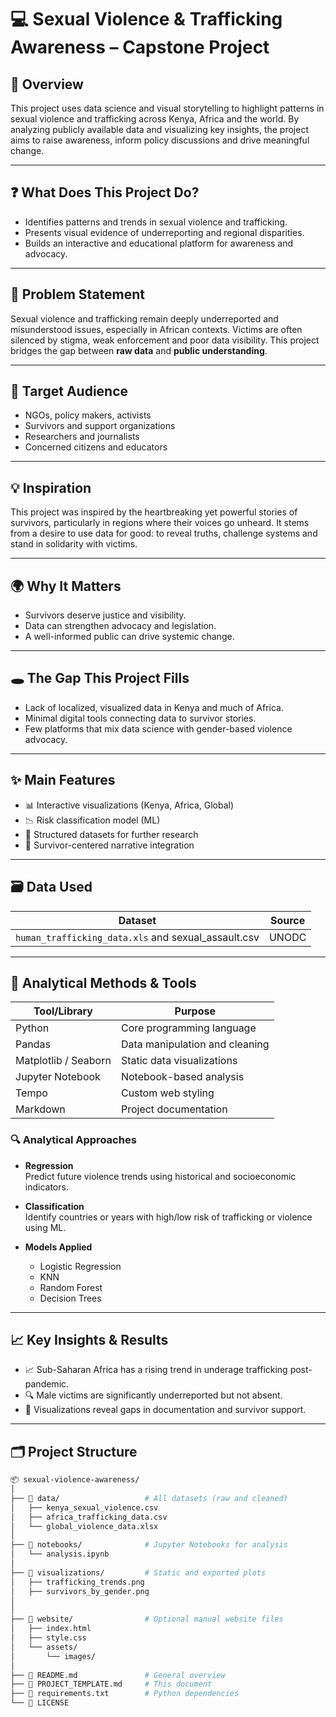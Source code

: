 # 💻 Sexual Violence & Trafficking Awareness – Capstone Project

## 🧠 Overview

This project uses data science and visual storytelling to highlight patterns in sexual violence and trafficking across Kenya, Africa and the world. By analyzing publicly available data and visualizing key insights, the project aims to raise awareness, inform policy discussions and drive meaningful change.

---

## ❓ What Does This Project Do?

- Identifies patterns and trends in sexual violence and trafficking.
- Presents visual evidence of underreporting and regional disparities.
- Builds an interactive and educational platform for awareness and advocacy.

---

## 🚨 Problem Statement

Sexual violence and trafficking remain deeply underreported and misunderstood issues, especially in African contexts. Victims are often silenced by stigma, weak enforcement and poor data visibility. This project bridges the gap between **raw data** and **public understanding**.

---

## 👥 Target Audience

- NGOs, policy makers, activists
- Survivors and support organizations
- Researchers and journalists
- Concerned citizens and educators

---

## 💡 Inspiration

This project was inspired by the heartbreaking yet powerful stories of survivors, particularly in regions where their voices go unheard. It stems from a desire to use data for good: to reveal truths, challenge systems and stand in solidarity with victims.

---

## 🌍 Why It Matters

- Survivors deserve justice and visibility.
- Data can strengthen advocacy and legislation.
- A well-informed public can drive systemic change.

---

## 🕳️ The Gap This Project Fills

- Lack of localized, visualized data in Kenya and much of Africa.
- Minimal digital tools connecting data to survivor stories.
- Few platforms that mix data science with gender-based violence advocacy.

---

## ✨ Main Features

- 📊 Interactive visualizations (Kenya, Africa, Global)
- 📉 Risk classification model (ML)
- 📁 Structured datasets for further research
- 🧵 Survivor-centered narrative integration

---

## 🗃️ Data Used

| Dataset | Source | 
|--------|--------|
| `human_trafficking_data.xls` and sexual_assault.csv | UNODC |

---

## 🧪 Analytical Methods & Tools

| Tool/Library | Purpose |
|--------------|---------|
| Python | Core programming language |
| Pandas | Data manipulation and cleaning |
| Matplotlib / Seaborn | Static data visualizations |
| Jupyter Notebook | Notebook-based analysis |
| Tempo | Custom web styling |
| Markdown | Project documentation |

### 🔍 Analytical Approaches

- **Regression**  
  Predict future violence trends using historical and socioeconomic indicators.

- **Classification**  
  Identify countries or years with high/low risk of trafficking or violence using ML.

- **Models Applied**
  - Logistic Regression
  - KNN
  - Random Forest 
  - Decision Trees

---

## 📈 Key Insights & Results

- 📈 Sub-Saharan Africa has a rising trend in underage trafficking post-pandemic.
- 🔍 Male victims are significantly underreported but not absent.
- 🧩 Visualizations reveal gaps in documentation and survivor support.

---

## 🗂️ Project Structure

```bash
📦 sexual-violence-awareness/
│
├── 📁 data/                   # All datasets (raw and cleaned)
│   ├── kenya_sexual_violence.csv
│   ├── africa_trafficking_data.csv
│   └── global_violence_data.xlsx
│
├── 📁 notebooks/              # Jupyter Notebooks for analysis
│   └── analysis.ipynb
│
├── 📁 visualizations/         # Static and exported plots
│   ├── trafficking_trends.png
│   ├── survivors_by_gender.png
│   
│
├── 📁 website/                # Optional manual website files
│   ├── index.html
│   ├── style.css
│   └── assets/
│       └── images/
│
├── 📄 README.md               # General overview
├── 📄 PROJECT_TEMPLATE.md     # This document
├── 📄 requirements.txt        # Python dependencies
└── 📄 LICENSE
